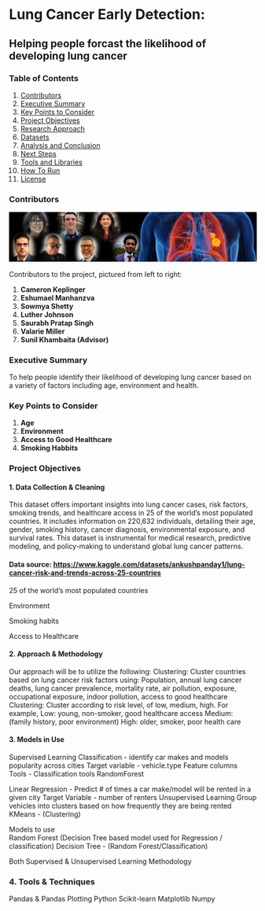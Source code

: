 # Lung Cancer Early Detection: 
## Helping people forcast the likelihood of developing lung cancer

### Table of Contents

1. [Contributors](#contributors)
2. [Executive Summary](#executive-summary)
3. [Key Points to Consider](#key-points-to-consider)
4. [Project Objectives](#project-objectives)
5. [Research Approach](#research-approach)
6. [Datasets](#datasets)
7. [Analysis and Conclusion](#analysis-and-conclusion)
8. [Next Steps](#next-steps)
9. [Tools and Libraries](#tools-and-libraries)
10. [How To Run](#how-to-run)
11. [License](#license)

### Contributors

![contributors](team-picture.png)

Contributors to the project, pictured from left to right:
1. **Cameron Keplinger**
2. **Eshumael Manhanzva**
3. **Sowmya Shetty**
4. **Luther Johnson**
5. **Saurabh Pratap Singh**
4. **Valarie Miller**
5. **Sunil Khambaita (Advisor)**

### Executive Summary 

To help people identify their likelihood of developing lung cancer based on a variety of factors including age, environment and health. 

### Key Points to Consider

1. **Age**
2. **Environment**
3. **Access to Good Healthcare**
4. **Smoking Habbits**

### Project Objectives

#### 1. **Data Collection & Cleaning**

This dataset offers important insights into lung cancer cases, risk factors, smoking trends, and healthcare access in 25 of the world’s most populated countries. It includes information on 220,632 individuals, detailing their age, gender, smoking history, cancer diagnosis, environmental exposure, and survival rates. This dataset is instrumental for medical research, predictive modeling, and policy-making to understand global lung cancer patterns.

#### Data source: https://www.kaggle.com/datasets/ankushpanday1/lung-cancer-risk-and-trends-across-25-countries
25 of the world’s most populated countries

Environment

Smoking habits

Access to Healthcare

#### 2. **Approach & Methodology**

Our approach will be to utilize the following: 
Clustering: Cluster countries based on lung cancer risk factors using:
Population, annual lung cancer deaths, lung cancer prevalence, mortality rate, air pollution, exposure, occupational exposure, indoor pollution, access to good healthcare
Clustering: Cluster according to risk level, of low, medium, high. For example, 
	Low: young, non-smoker, good healthcare access
	Medium: (family history, poor environment) 
	High: older, smoker, poor health care 

 #### 3. **Models in Use**

Supervised Learning 
Classification -  identify car makes and models popularity across cities
Target variable - vehicle.type
Feature columns 
Tools - Classification tools 
RandomForest

Linear Regression - Predict # of times a car make/model will be rented in a given city
Target Variable - number of renters
Unsupervised Learning 
Group vehicles into  clusters based on how frequently they are being rented 
KMeans - (Clustering)

Models to use	
Random Forest (Decision Tree based model used for  Regression / classification) 
Decision Tree - (Random Forest/Classification)

Both Supervised & Unsupervised Learning Methodology

### 4. **Tools & Techniques**

Pandas & Pandas Plotting
Python
Scikit-learn
Matplotlib
Numpy



